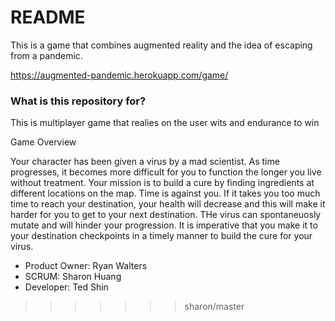 # README #

This is a game that combines augmented reality and the idea of escaping from a pandemic.

https://augmented-pandemic.herokuapp.com/game/

### What is this repository for? ###

This is multiplayer game that realies on the user wits and endurance to win

Game Overview

Your character has been given a virus by a mad scientist. As time progresses, it becomes more difficult for you to function the longer you live without treatment. Your mission is to build a cure by finding ingredients at different locations on the map. Time is against you. If it takes you too much time to reach your destination, your health will decrease and this will make it harder for you to get to your next destination. THe virus can spontaneuosly mutate and will hinder your progression. It is imperative that you make it to your destination checkpoints in a timely manner to build the cure for your virus.



* Product Owner: Ryan Walters
* SCRUM: Sharon Huang
* Developer: Ted Shin
>>>>>>> sharon/master